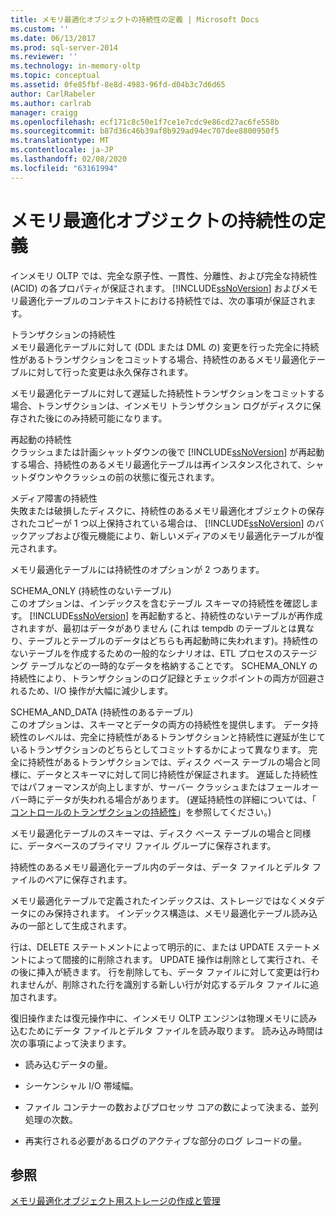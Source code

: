 ```yaml
---
title: メモリ最適化オブジェクトの持続性の定義 | Microsoft Docs
ms.custom: ''
ms.date: 06/13/2017
ms.prod: sql-server-2014
ms.reviewer: ''
ms.technology: in-memory-oltp
ms.topic: conceptual
ms.assetid: 0fe85fbf-8e8d-4983-96fd-d04b3c7d6d65
author: CarlRabeler
ms.author: carlrab
manager: craigg
ms.openlocfilehash: ecf171c8c50e1f7ce1e7cdc9e86cd27ac6fe558b
ms.sourcegitcommit: b87d36c46b39af8b929ad94ec707dee8800950f5
ms.translationtype: MT
ms.contentlocale: ja-JP
ms.lasthandoff: 02/08/2020
ms.locfileid: "63161994"
---
```

# <a name="defining-durability-for-memory-optimized-objects"></a>メモリ最適化オブジェクトの持続性の定義
  インメモリ OLTP では、完全な原子性、一貫性、分離性、および完全な持続性 (ACID) の各プロパティが保証されます。 
  [!INCLUDE[ssNoVersion](../../includes/ssnoversion-md.md)] およびメモリ最適化テーブルのコンテキストにおける持続性では、次の事項が保証されます。  
  
 トランザクションの持続性  
 メモリ最適化テーブルに対して (DDL または DML の) 変更を行った完全に持続性があるトランザクションをコミットする場合、持続性のあるメモリ最適化テーブルに対して行った変更は永久保存されます。  
  
 メモリ最適化テーブルに対して遅延した持続性トランザクションをコミットする場合、トランザクションは、インメモリ トランザクション ログがディスクに保存された後にのみ持続可能になります。  
  
 再起動の持続性  
 クラッシュまたは計画シャットダウンの後で [!INCLUDE[ssNoVersion](../../includes/ssnoversion-md.md)] が再起動する場合、持続性のあるメモリ最適化テーブルは再インスタンス化されて、シャットダウンやクラッシュの前の状態に復元されます。  
  
 メディア障害の持続性  
 失敗または破損したディスクに、持続性のあるメモリ最適化オブジェクトの保存されたコピーが 1 つ以上保持されている場合は、 [!INCLUDE[ssNoVersion](../../includes/ssnoversion-md.md)] のバックアップおよび復元機能により、新しいメディアのメモリ最適化テーブルが復元されます。  
  
 メモリ最適化テーブルには持続性のオプションが 2 つあります。  
  
 SCHEMA_ONLY (持続性のないテーブル)  
 このオプションは、インデックスを含むテーブル スキーマの持続性を確認します。 
  [!INCLUDE[ssNoVersion](../../includes/ssnoversion-md.md)] を再起動すると、持続性のないテーブルが再作成されますが、最初はデータがありません  (これは tempdb のテーブルとは異なり、テーブルとテーブルのデータはどちらも再起動時に失われます)。持続性のないテーブルを作成するための一般的なシナリオは、ETL プロセスのステージング テーブルなどの一時的なデータを格納することです。 SCHEMA_ONLY の持続性により、トランザクションのログ記録とチェックポイントの両方が回避されるため、I/O 操作が大幅に減少します。  
  
 SCHEMA_AND_DATA (持続性のあるテーブル)  
 このオプションは、スキーマとデータの両方の持続性を提供します。 データ持続性のレベルは、完全に持続性があるトランザクションと持続性に遅延が生じているトランザクションのどちらとしてコミットするかによって異なります。 完全に持続性があるトランザクションでは、ディスク ベース テーブルの場合と同様に、データとスキーマに対して同じ持続性が保証されます。 遅延した持続性ではパフォーマンスが向上しますが、サーバー クラッシュまたはフェールオーバー時にデータが失われる場合があります。 (遅延持続性の詳細については、「 [コントロールのトランザクションの持続性](../logs/control-transaction-durability.md)」を参照してください。)  
  
 メモリ最適化テーブルのスキーマは、ディスク ベース テーブルの場合と同様に、データベースのプライマリ ファイル グループに保存されます。  
  
 持続性のあるメモリ最適化テーブル内のデータは、データ ファイルとデルタ ファイルのペアに保存されます。  
  
 メモリ最適化テーブルで定義されたインデックスは、ストレージではなくメタデータにのみ保持されます。 インデックス構造は、メモリ最適化テーブル読み込みの一部として生成されます。  
  
 行は、DELETE ステートメントによって明示的に、または UPDATE ステートメントによって間接的に削除されます。 UPDATE 操作は削除として実行され、その後に挿入が続きます。 行を削除しても、データ ファイルに対して変更は行われませんが、削除された行を識別する新しい行が対応するデルタ ファイルに追加されます。  
  
 復旧操作または復元操作中に、インメモリ OLTP エンジンは物理メモリに読み込むためにデータ ファイルとデルタ ファイルを読み取ります。 読み込み時間は次の事項によって決まります。  
  
-   読み込むデータの量。  
  
-   シーケンシャル I/O 帯域幅。  
  
-   ファイル コンテナーの数およびプロセッサ コアの数によって決まる、並列処理の次数。  
  
-   再実行される必要があるログのアクティブな部分のログ レコードの量。  
  
## <a name="see-also"></a>参照  
 [メモリ最適化オブジェクト用ストレージの作成と管理](creating-and-managing-storage-for-memory-optimized-objects.md)  
  
  
